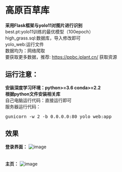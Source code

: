 # 高原百草库
**采用Flask框架与yolo11对图片进行识别<br>**
best.pt:yolo11训练的最优模型（100epoch）<br>
high_grass.sql:数据库，导入修改即可<br>
yolo_web:运行文件<br>
数据均为：网络爬取<br>
要获取更多数据，推荐:
https://ppbc.iplant.cn/ 获取资源

## 运行注意：
**安装深度学习环境：python>=3.6 conda>=2.2**<br>
**根据python文件安装相关库**<br>
自己电脑运行代码：直接运行即可<br>
服务器运行代码：<br>
<pre>
gunicorn -w 2 -b 0.0.0.0:80 yolo_web:app
</pre>

## 效果
**登录界面：**
![image](https://github.com/user-attachments/assets/94b8b638-21d6-4c47-8d6e-032ee32c9992)<br>
<br>
<br>
**主页：**
![image](https://github.com/user-attachments/assets/f77797b9-42ec-4209-bb4a-bc084e164dea)<br>



